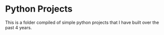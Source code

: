 # Python Projects
 This is a folder compiled of simple python projects that I have  built over the past 4 years.
